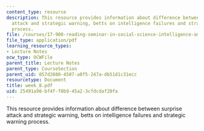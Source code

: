 ```yaml
---
content_type: resource
description: This resource provides information about difference between surprise
  attack and strategic warning, betts on intelligence failures and strategic warning
  process.
file: /courses/17-908-reading-seminar-in-social-science-intelligence-and-national-security-fall-2005/25491a90bf4ff0b945a23cfdcdaf20fa_week_8.pdf
file_type: application/pdf
learning_resource_types:
- Lecture Notes
ocw_type: OCWFile
parent_title: Lecture Notes
parent_type: CourseSection
parent_uid: 057d3880-4507-a8f5-247a-db51d1c31ecc
resourcetype: Document
title: week_8.pdf
uid: 25491a90-bf4f-f0b9-45a2-3cfdcdaf20fa
---
```

This resource provides information about difference between surprise attack and strategic warning, betts on intelligence failures and strategic warning process.

